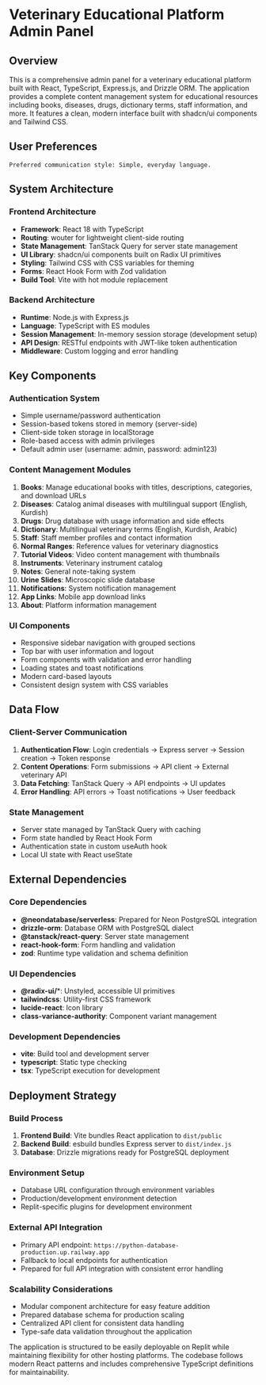 # Veterinary Educational Platform Admin Panel

## Overview

This is a comprehensive admin panel for a veterinary educational platform built with React, TypeScript, Express.js, and Drizzle ORM. The application provides a complete content management system for educational resources including books, diseases, drugs, dictionary terms, staff information, and more. It features a clean, modern interface built with shadcn/ui components and Tailwind CSS.

## User Preferences

```
Preferred communication style: Simple, everyday language.
```

## System Architecture

### Frontend Architecture
- **Framework**: React 18 with TypeScript
- **Routing**: wouter for lightweight client-side routing
- **State Management**: TanStack Query for server state management
- **UI Library**: shadcn/ui components built on Radix UI primitives
- **Styling**: Tailwind CSS with CSS variables for theming
- **Forms**: React Hook Form with Zod validation
- **Build Tool**: Vite with hot module replacement

### Backend Architecture
- **Runtime**: Node.js with Express.js
- **Language**: TypeScript with ES modules
- **Session Management**: In-memory session storage (development setup)
- **API Design**: RESTful endpoints with JWT-like token authentication
- **Middleware**: Custom logging and error handling

## Key Components

### Authentication System
- Simple username/password authentication
- Session-based tokens stored in memory (server-side)
- Client-side token storage in localStorage
- Role-based access with admin privileges
- Default admin user (username: admin, password: admin123)

### Content Management Modules
1. **Books**: Manage educational books with titles, descriptions, categories, and download URLs
2. **Diseases**: Catalog animal diseases with multilingual support (English, Kurdish)
3. **Drugs**: Drug database with usage information and side effects
4. **Dictionary**: Multilingual veterinary terms (English, Kurdish, Arabic)
5. **Staff**: Staff member profiles and contact information
6. **Normal Ranges**: Reference values for veterinary diagnostics
7. **Tutorial Videos**: Video content management with thumbnails
8. **Instruments**: Veterinary instrument catalog
9. **Notes**: General note-taking system
10. **Urine Slides**: Microscopic slide database
11. **Notifications**: System notification management
12. **App Links**: Mobile app download links
13. **About**: Platform information management

### UI Components
- Responsive sidebar navigation with grouped sections
- Top bar with user information and logout
- Form components with validation and error handling
- Loading states and toast notifications
- Modern card-based layouts
- Consistent design system with CSS variables

## Data Flow

### Client-Server Communication
1. **Authentication Flow**: Login credentials → Express server → Session creation → Token response
2. **Content Operations**: Form submissions → API client → External veterinary API
3. **Data Fetching**: TanStack Query → API endpoints → UI updates
4. **Error Handling**: API errors → Toast notifications → User feedback

### State Management
- Server state managed by TanStack Query with caching
- Form state handled by React Hook Form
- Authentication state in custom useAuth hook
- Local UI state with React useState

## External Dependencies

### Core Dependencies
- **@neondatabase/serverless**: Prepared for Neon PostgreSQL integration
- **drizzle-orm**: Database ORM with PostgreSQL dialect
- **@tanstack/react-query**: Server state management
- **react-hook-form**: Form handling and validation
- **zod**: Runtime type validation and schema definition

### UI Dependencies
- **@radix-ui/***: Unstyled, accessible UI primitives
- **tailwindcss**: Utility-first CSS framework
- **lucide-react**: Icon library
- **class-variance-authority**: Component variant management

### Development Dependencies
- **vite**: Build tool and development server
- **typescript**: Static type checking
- **tsx**: TypeScript execution for development

## Deployment Strategy

### Build Process
1. **Frontend Build**: Vite bundles React application to `dist/public`
2. **Backend Build**: esbuild bundles Express server to `dist/index.js`
3. **Database**: Drizzle migrations ready for PostgreSQL deployment

### Environment Setup
- Database URL configuration through environment variables
- Production/development environment detection
- Replit-specific plugins for development environment

### External API Integration
- Primary API endpoint: `https://python-database-production.up.railway.app`
- Fallback to local endpoints for authentication
- Prepared for full API integration with consistent error handling

### Scalability Considerations
- Modular component architecture for easy feature addition
- Prepared database schema for production scaling
- Centralized API client for consistent data handling
- Type-safe data validation throughout the application

The application is structured to be easily deployable on Replit while maintaining flexibility for other hosting platforms. The codebase follows modern React patterns and includes comprehensive TypeScript definitions for maintainability.